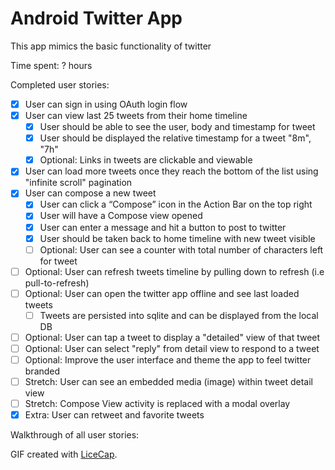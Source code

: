 # Android Twitter App

This app mimics the basic functionality of twitter

Time spent: ? hours

Completed user stories:

 * [x] User can sign in using OAuth login flow
 * [x] User can view last 25 tweets from their home timeline
   * [x] User should be able to see the user, body and timestamp for tweet
   * [x] User should be displayed the relative timestamp for a tweet "8m", "7h"
   * [x] Optional: Links in tweets are clickable and viewable
 * [x] User can load more tweets once they reach the bottom of the list using "infinite scroll" pagination
 * [x] User can compose a new tweet
   * [x] User can click a “Compose” icon in the Action Bar on the top right
   * [x] User will have a Compose view opened
   * [x] User can enter a message and hit a button to post to twitter
   * [x] User should be taken back to home timeline with new tweet visible
   * [ ] Optional: User can see a counter with total number of characters left for tweet
 * [ ] Optional: User can refresh tweets timeline by pulling down to refresh (i.e pull-to-refresh)
 * [ ] Optional: User can open the twitter app offline and see last loaded tweets
   * [ ] Tweets are persisted into sqlite and can be displayed from the local DB
 * [ ] Optional: User can tap a tweet to display a "detailed" view of that tweet
 * [ ] Optional: User can select "reply" from detail view to respond to a tweet
 * [ ] Optional: Improve the user interface and theme the app to feel twitter branded
 * [ ] Stretch: User can see an embedded media (image) within tweet detail view
 * [ ] Stretch: Compose View activity is replaced with a modal overlay
 * [x] Extra: User can retweet and favorite tweets

Walkthrough of all user stories:


GIF created with [LiceCap](http://www.cockos.com/licecap/).
